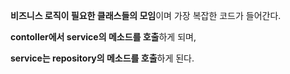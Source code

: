 **비즈니스 로직이 필요한 클래스들의 모임**이며 가장 복잡한 코드가 들어간다.

**contoller에서 service의 메소드를 호출**하게 되며,

**service는 repository의 메소드를 호출**하게 된다.